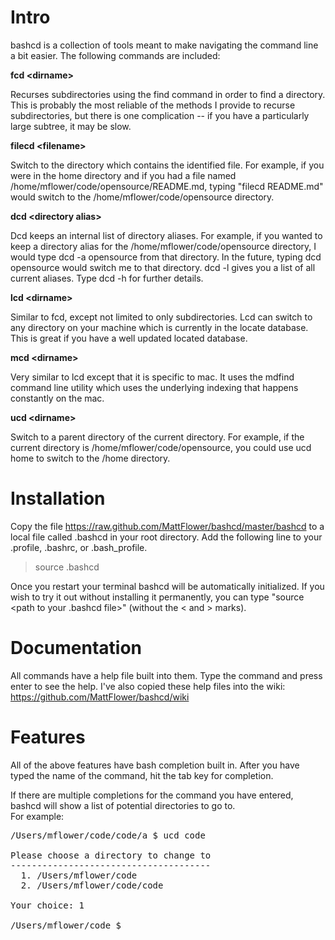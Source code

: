 Intro
=====

bashcd is a collection of tools meant to make navigating the command line a bit easier.  The following commands are included:

<b>fcd &lt;dirname&gt;</b>

Recurses subdirectories using the find command in order to find a directory.  This is probably the most reliable of the methods
I provide to recurse subdirectories, but there is one complication -- if you have a particularly large subtree, it may be slow.

<b>filecd &lt;filename&gt;</b>

Switch to the directory which contains the identified file.  For example, if you were in the home directory and if you had a 
file named /home/mflower/code/opensource/README.md, typing "filecd README.md" would switch to the /home/mflower/code/opensource
directory.

<b>dcd &lt;directory alias&gt;</b>

Dcd keeps an internal list of directory aliases.  For example, if you wanted to keep a directory alias for the 
/home/mflower/code/opensource directory, I would type dcd -a opensource from that directory.  In the future, typing 
dcd opensource would switch me to that directory.  dcd -l gives you a list of all current aliases.
Type dcd -h for further details.

<b>lcd &lt;dirname&gt;</b>

Similar to fcd, except not limited to only subdirectories.  Lcd can switch to any directory on your machine which is currently
in the locate database.  This is great if you have a well updated located database. 

<b>mcd &lt;dirname&gt;</b>

Very similar to lcd except that it is specific to mac.  It uses the mdfind command line utility which uses the underlying 
indexing that happens constantly on the mac.  

<b>ucd &lt;dirname&gt;</b>

Switch to a parent directory of the current directory.  For example, if the current directory is /home/mflower/code/opensource, 
you could use ucd home to switch to the /home directory.

Installation
============
Copy the file https://raw.github.com/MattFlower/bashcd/master/bashcd to a local file called .bashcd in your root directory.
Add the following line to your .profile, .bashrc, or .bash_profile.  

> source .bashcd

Once you restart your terminal bashcd will be automatically initialized.  If you wish to try it out without installing it 
permanently, you can type "source <path to your .bashcd file>" (without the < and > marks).

Documentation
=============
All commands have a help file built into them.  Type the command and press enter to see the help.  I've also copied these
help files into the wiki: <https://github.com/MattFlower/bashcd/wiki>

Features
========
All of the above features have bash completion built in.  After you have typed the name of the command, hit the tab key for
completion.

If there are multiple completions for the command you have entered, bashcd will show a list of potential directories to go to.  
For example:

<pre>
/Users/mflower/code/code/a $ ucd code
 
Please choose a directory to change to
--------------------------------------
  1. /Users/mflower/code 
  2. /Users/mflower/code/code 

Your choice: 1

/Users/mflower/code $
</pre>

